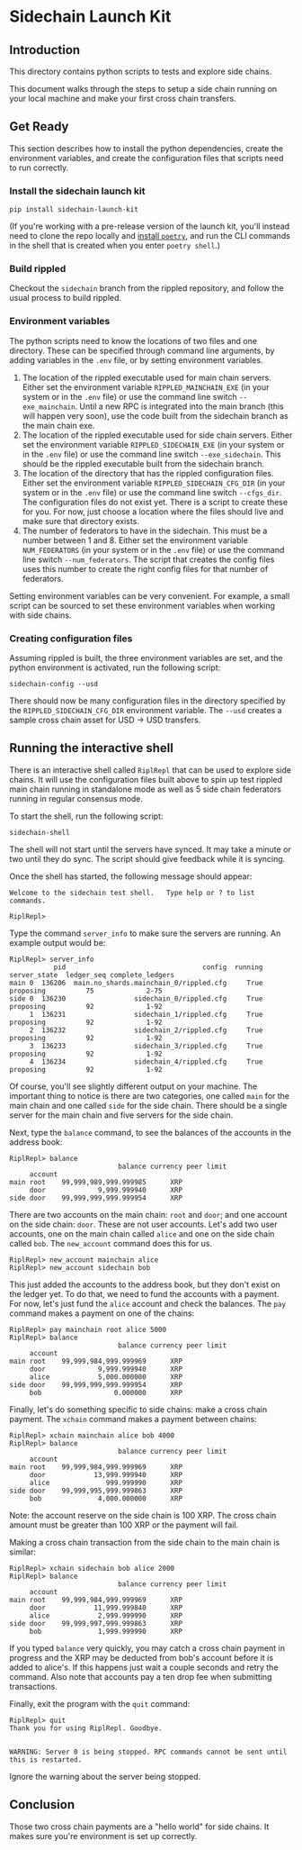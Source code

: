 # Sidechain Launch Kit

## Introduction

This directory contains python scripts to tests and explore side chains.

This document walks through the steps to setup a side chain running on your local machine and make your first cross chain transfers.

## Get Ready

This section describes how to install the python dependencies, create the environment variables, and create the configuration files that scripts need to run correctly.

### Install the sidechain launch kit

```
pip install sidechain-launch-kit
```

<!-- TODO: remove when we publish on pip -->
(If you're working with a pre-release version of the launch kit, you'll instead need to clone the repo locally and [install `poetry`](CONTRIBUTING.md#manage-dependencies-and-virtual-environments), and run the CLI commands in the shell that is created when you enter `poetry shell`.)

### Build rippled

Checkout the `sidechain` branch from the rippled repository, and follow the usual process to build rippled.

### Environment variables

The python scripts need to know the locations of two files and one directory. These can be specified through command line arguments, by adding variables in the `.env` file, or by setting environment variables.

1. The location of the rippled executable used for main chain servers. Either set the environment variable `RIPPLED_MAINCHAIN_EXE` (in your system or in the `.env` file) or use the command line switch `--exe_mainchain`. Until a new RPC is integrated into the main branch (this will happen very soon), use the code built from the sidechain branch as the main chain exe.
2. The location of the rippled executable used for side chain servers. Either set the environment variable `RIPPLED_SIDECHAIN_EXE` (in your system or in the `.env` file) or use the command line switch `--exe_sidechain`. This should be the rippled executable built from the sidechain branch.
3. The location of the directory that has the rippled configuration files. Either set the environment variable `RIPPLED_SIDECHAIN_CFG_DIR` (in your system or in the `.env` file) or use the command line switch `--cfgs_dir`. The configuration files do not exist yet. There is a script to create these for you. For now, just choose a location  where the files should live and make sure that directory exists.
4. The number of federators to have in the sidechain. This must be a number between 1 and 8. Either set the environment variable `NUM_FEDERATORS` (in your system or in the `.env` file) or use the command line switch `--num_federators`. The script that creates the config files uses this number to create the right config files for that number of federators.

Setting environment variables can be very convenient. For example, a small script can be sourced to set these environment variables when working with side chains.


### Creating configuration files

Assuming rippled is built, the three environment variables are set, and the python environment is activated, run the following script:
```
sidechain-config --usd
```

There should now be many configuration files in the directory specified by the `RIPPLED_SIDECHAIN_CFG_DIR` environment variable. The `--usd` creates a sample cross chain asset for USD -> USD transfers.

## Running the interactive shell

There is an interactive shell called `RiplRepl` that can be used to explore side chains. It will use the configuration files built above to spin up test rippled main chain running in standalone mode as well as 5 side chain federators running in regular consensus mode.

To start the shell, run the following script:
```
sidechain-shell
```

The shell will not start until the servers have synced. It may take a minute or two until they do sync. The script should give feedback while it is syncing.

Once the shell has started, the following message should appear:
```
Welcome to the sidechain test shell.   Type help or ? to list commands.

RiplRepl>
```

Type the command `server_info` to make sure the servers are running. An example output would be:
```
RiplRepl> server_info
           pid                                  config  running server_state  ledger_seq complete_ledgers
main 0  136206  main.no_shards.mainchain_0/rippled.cfg     True    proposing          75             2-75
side 0  136230                 sidechain_0/rippled.cfg     True    proposing          92             1-92
     1  136231                 sidechain_1/rippled.cfg     True    proposing          92             1-92
     2  136232                 sidechain_2/rippled.cfg     True    proposing          92             1-92
     3  136233                 sidechain_3/rippled.cfg     True    proposing          92             1-92
     4  136234                 sidechain_4/rippled.cfg     True    proposing          92             1-92
```

Of course, you'll see slightly different output on your machine. The important thing to notice is there are two categories, one called `main` for the main chain and one called `side` for the side chain. There should be a single server for the main chain and five servers for the side chain.

Next, type the `balance` command, to see the balances of the accounts in the address book:
```
RiplRepl> balance
                           balance currency peer limit
     account
main root    99,999,989,999.999985      XRP
     door             9,999.999940      XRP
side door    99,999,999,999.999954      XRP
```

There are two accounts on the main chain: `root` and `door`; and one account on the side chain: `door`. These are not user accounts. Let's add two user accounts, one on the main chain called `alice` and one on the side chain called `bob`. The `new_account` command does this for us.

```
RiplRepl> new_account mainchain alice
RiplRepl> new_account sidechain bob
```

This just added the accounts to the address book, but they don't exist on the ledger yet. To do that, we need to fund the accounts with a payment. For now, let's just fund the `alice` account and check the balances. The `pay` command makes a payment on one of the chains:

```
RiplRepl> pay mainchain root alice 5000
RiplRepl> balance
                           balance currency peer limit
     account
main root    99,999,984,999.999969      XRP
     door             9,999.999940      XRP
     alice            5,000.000000      XRP
side door    99,999,999,999.999954      XRP
     bob                  0.000000      XRP
```

Finally, let's do something specific to side chains: make a cross chain payment. The `xchain` command makes a payment between chains:

```
RiplRepl> xchain mainchain alice bob 4000
RiplRepl> balance
                           balance currency peer limit
     account
main root    99,999,984,999.999969      XRP
     door            13,999.999940      XRP
     alice              999.999990      XRP
side door    99,999,995,999.999863      XRP
     bob              4,000.000000      XRP
```

Note: the account reserve on the side chain is 100 XRP. The cross chain amount must be greater than 100 XRP or the payment will fail.

Making a cross chain transaction from the side chain to the main chain is similar:
```
RiplRepl> xchain sidechain bob alice 2000
RiplRepl> balance
                           balance currency peer limit
     account
main root    99,999,984,999.999969      XRP
     door            11,999.999840      XRP
     alice            2,999.999990      XRP
side door    99,999,997,999.999863      XRP
     bob              1,999.999990      XRP
```

If you typed `balance` very quickly, you may catch a cross chain payment in progress and the XRP may be deducted from bob's account before it is added to alice's. If this happens just wait a couple seconds and retry the command. Also note that accounts pay a ten drop fee when submitting transactions.

Finally, exit the program with the `quit` command:
```
RiplRepl> quit
Thank you for using RiplRepl. Goodbye.


WARNING: Server 0 is being stopped. RPC commands cannot be sent until this is restarted.
```

Ignore the warning about the server being stopped.

## Conclusion

Those two cross chain payments are a "hello world" for side chains. It makes sure you're environment is set up correctly.
